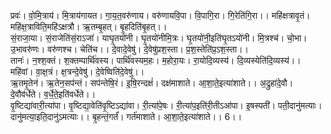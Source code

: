 

  
प्रवः॑। वो॒मि॒त्राय॑। मि॒त्राय॑गायत। गा॒य॒त॒वरु॑णाय। वरु॑णायवि॒पा। वि॒पागि॒रा। गि॒रेति॑गि॒रा।। महि॑क्षत्रावृ॒तं। महि॑क्ष॒त्राविति॒महि॑ऽक्षत्रौ। ऋ॒तम्बृ॒हत्। बृ॒हदिति॑बृ॒हत्।।  
सं॒राजा॒या। सं॒राजेति॑सं॒राऽजा॑। याघृ॒तयो॑नी। घृ॒तयो॑नीमि॒त्रः। घृ॒तयो॑नी॒इति॑घृ॒तऽयो॑नी। मि॒त्रश्च॑। चो॒भा। उ॒भावरु॑णः। वरु॑णश्च। चेति॑च।। दे॒वादे॒वेषु॑। दे॒वेषु॑प्रश॒स्ता। प्र॒श॒स्तेति॑प्र॒ऽश॒स्ता।।  
तानः॑। न॒श्श॒क्तं। श॒क्तम्पार्थि॑वस्य। पार्थि॑वस्यम॒हः। म॒होरा॒यः। रा॒योदि॒व्यस्य॑। दि॒व्यस्येति॑दि॒व्यस्य॑।। महि॑वां। वा॒क्ष॒त्रं। क्ष॒त्रन्दे॒वेषु॑। दे॒वेष्विति॑दे॒वेषु॑।।  
ऋ॒तमृ॒तेन॑। ऋ॒तेन॒सप॑न्तं। सप॑न्तेषि॒रं। इ॒षि॒रन्दक्षं॑। दक्ष॑माशाते। आ॒शा॒ते॒इत्या॑शाते।। अ॒द्रुहा॑दे॒वौ। दे॒वौव॑र्धेते। व॒र्धे॒ते॒इति॑वर्धेते।।  
वृ॒ष्टिद्या॑वारी॒त्या॑पा। वृ॒ष्टिद्या॒वेति॑वृ॒ष्टिऽद्या॑वा। री॒त्या॑पे॒षः। री॒त्या॑प॒इति॑री॒तीऽआ॑पा। इ॒षस्पती॑। पती॒दानु॑मत्याः। दानु॑मत्या॒इति॒दानु॑ऽमत्याः।। बृ॒हन्तं॒गर्तं॑। गर्त॑माशाते। आ॒शा॒ते॒इत्या॑शाते।। 6।।  
